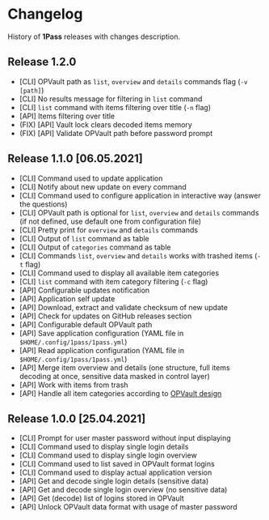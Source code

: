 # Changelog

History of **1Pass** releases with changes description.

## Release 1.2.0

- [CLI] OPVault path as `list`, `overview` and `details` commands flag (`-v [path]`)
- [CLI] No results message for filtering in `list` command
- [CLI] `list` command with items filtering over title (`-n` flag)
- [API] Items filtering over title
- (FIX) [API] Vault lock clears decoded items memory
- (FIX) [API] Validate OPVault path before password prompt

## Release 1.1.0 [06.05.2021]

- [CLI] Command used to update application
- [CLI] Notify about new update on every command
- [CLI] Command used to configure application in interactive way (answer the questions)
- [CLI] OPVault path is optional for `list`, `overview` and `details` commands (if not defined, use default one from configuration file)
- [CLI] Pretty print for `overview` and `details` commands
- [CLI] Output of `list` command as table
- [CLI] Output of `categories` command as table
- [CLI] Commands `list`, `overview` and `details` works with trashed items (`-t` flag)
- [CLI] Command used to display all available item categories
- [CLI] `list` command with item category filtering (`-c` flag)
- [API] Configurable updates notification
- [API] Application self update
- [API] Download, extract and validate checksum of new update
- [API] Check for updates on GitHub releases section
- [API] Configurable default OPVault path
- [API] Save application configuration (YAML file in `$HOME/.config/1pass/1pass.yml`)
- [API] Read application configuration (YAML file in `$HOME/.config/1pass/1pass.yml`)
- [API] Merge item overview and details (one structure, full items decoding at once, sensitive data masked in control layer)
- [API] Work with items from trash
- [API] Handle all item categories according to [OPVault design](https://support.1password.com/opvault-design/)

## Release 1.0.0 [25.04.2021]

- [CLI] Prompt for user master password without input displaying
- [CLI] Command used to display single login details
- [CLI] Command used to display single login overview
- [CLI] Command used to list saved in OPVault format logins
- [CLI] Command used to display actual application version
- [API] Get and decode single login details (sensitive data)
- [API] Get and decode single login overview (no sensitive data)
- [API] Get (decode) list of logins stored in OPVault
- [API] Unlock OPVault data format with usage of master password
